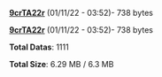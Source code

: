 [**9crTA22r**](/data/9crTA22r.txt) (01/11/22 - 03:52)- 738 bytes

[**9crTA22r**](/data/9crTA22r.txt) (01/11/22 - 03:52)- 738 bytes

**Total Datas**: 1111

**Total Size**: 6.29 MB / 6.3 MB
